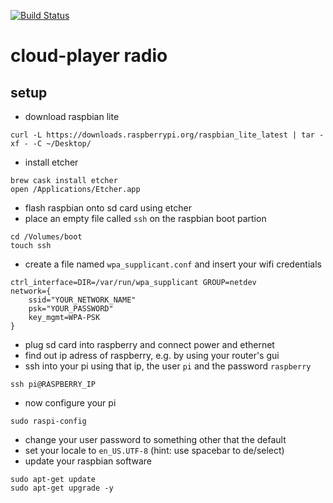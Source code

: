 [![Build Status](https://travis-ci.org/Cloud-Player/radio.svg?branch=master)](https://travis-ci.org/Cloud-Player/radio)

# cloud-player radio

## setup
- download raspbian lite
```
curl -L https://downloads.raspberrypi.org/raspbian_lite_latest | tar -xf - -C ~/Desktop/
```
- install etcher
```
brew cask install etcher
open /Applications/Etcher.app
```
- flash raspbian onto sd card using etcher
- place an empty file called `ssh` on the raspbian boot partion
```
cd /Volumes/boot
touch ssh
```
- create a file named `wpa_supplicant.conf` and insert your wifi credentials
```
ctrl_interface=DIR=/var/run/wpa_supplicant GROUP=netdev
network={
    ssid="YOUR_NETWORK_NAME"
    psk="YOUR_PASSWORD"
    key_mgmt=WPA-PSK
}
```

- plug sd card into raspberry and connect power and ethernet
- find out ip adress of raspberry, e.g. by using your router's gui
- ssh into your pi using that ip, the user `pi` and the password `raspberry`
```
ssh pi@RASPBERRY_IP
```

- now configure your pi
```
sudo raspi-config
```
- change your user password to something other that the default
- set your locale to `en_US.UTF-8` (hint: use spacebar to de/select)
- update your raspbian software
```
sudo apt-get update
sudo apt-get upgrade -y
```
